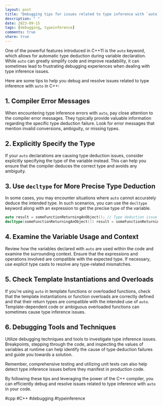 ```yaml
---
layout: post
title: "Debugging tips for issues related to type inference with `auto` in C++"
description: " "
date: 2023-09-15
tags: [debugging, typeinference]
comments: true
share: true
---
```


One of the powerful features introduced in C++11 is the `auto` keyword, which allows for automatic type deduction during variable declaration. While `auto` can greatly simplify code and improve readability, it can sometimes lead to frustrating debugging experiences when dealing with type inference issues.

Here are some tips to help you debug and resolve issues related to type inference with `auto` in C++:

## 1. Compiler Error Messages
When encountering type inference errors with `auto`, pay close attention to the compiler error messages. They typically provide valuable information regarding the specific type deduction failure. Look for error messages that mention invalid conversions, ambiguity, or missing types.

## 2. Explicitly Specify the Type
If your `auto` declarations are causing type deduction issues, consider explicitly specifying the type of the variable instead. This can help you ensure that the compiler deduces the correct type and avoids any ambiguity.

## 3. Use `decltype` for More Precise Type Deduction
In some cases, you may encounter situations where `auto` cannot accurately deduce the intended type. In such scenarios, you can use the `decltype` keyword along with an expression to get the precise type of the variable.

```cpp
auto result = someFunctionReturningAnObject(); // Type deduction issue
decltype(someFunctionReturningAnObject()) result = someFunctionReturningAnObject(); // Precise type deduction using decltype
```

## 4. Examine the Variable Usage and Context
Review how the variables declared with `auto` are used within the code and examine the surrounding context. Ensure that the expressions and operations involved are compatible with the expected type. If necessary, use explicit type casts to resolve any type-related mismatches.

## 5. Check Template Instantiations and Overloads
If you're using `auto` in template functions or overloaded functions, check that the template instantiations or function overloads are correctly defined and that their return types are compatible with the intended use of `auto`. Template-dependent code or ambiguous overloaded functions can sometimes cause type inference issues.

## 6. Debugging Tools and Techniques
Utilize debugging techniques and tools to investigate type inference issues. Breakpoints, stepping through the code, and inspecting the values of variables at runtime can help identify the cause of type deduction failures and guide you towards a solution.

Remember, comprehensive testing and utilizing unit tests can also help detect type inference issues before they manifest in production code.

By following these tips and leveraging the power of the C++ compiler, you can efficiently debug and resolve issues related to type inference with `auto` in your code.

#cpp #C++ #debugging #typeinference